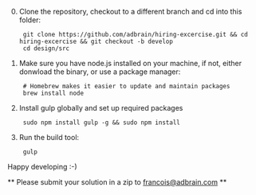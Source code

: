 0. Clone the repository, checkout to a different branch and cd into this folder:

		git clone https://github.com/adbrain/hiring-excercise.git && cd hiring-excercise && git checkout -b develop
		cd design/src

1. Make sure you have node.js installed on your machine, if not, either donwload the binary, or use a package manager:

		# Homebrew makes it easier to update and maintain packages
		brew install node

2. Install gulp globally and set up required packages

		sudo npm install gulp -g && sudo npm install

3.  Run the build tool:

		 gulp

Happy developing :-)

** Please submit your solution in a zip to francois@adbrain.com **